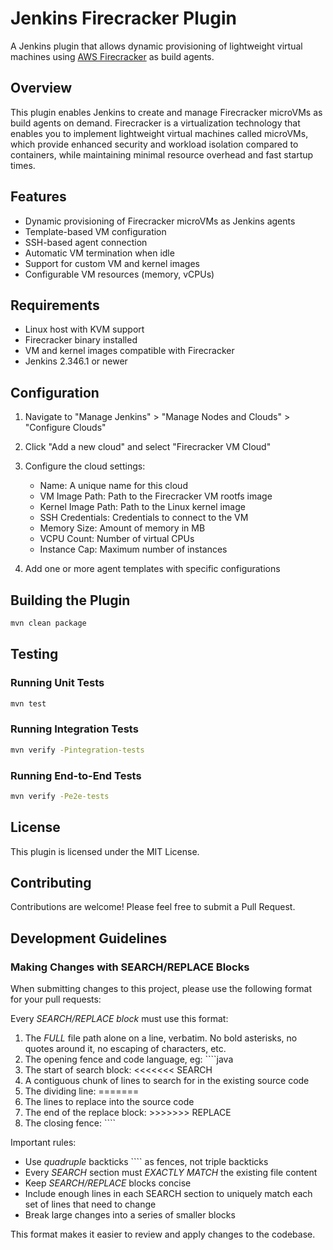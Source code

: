 # Jenkins Firecracker Plugin

A Jenkins plugin that allows dynamic provisioning of lightweight virtual machines using [AWS Firecracker](https://firecracker-microvm.github.io/) as build agents.

## Overview

This plugin enables Jenkins to create and manage Firecracker microVMs as build agents on demand. Firecracker is a virtualization technology that enables you to implement lightweight virtual machines called microVMs, which provide enhanced security and workload isolation compared to containers, while maintaining minimal resource overhead and fast startup times.

## Features

- Dynamic provisioning of Firecracker microVMs as Jenkins agents
- Template-based VM configuration
- SSH-based agent connection
- Automatic VM termination when idle
- Support for custom VM and kernel images
- Configurable VM resources (memory, vCPUs)

## Requirements

- Linux host with KVM support
- Firecracker binary installed
- VM and kernel images compatible with Firecracker
- Jenkins 2.346.1 or newer

## Configuration

1. Navigate to "Manage Jenkins" > "Manage Nodes and Clouds" > "Configure Clouds"
2. Click "Add a new cloud" and select "Firecracker VM Cloud"
3. Configure the cloud settings:
   - Name: A unique name for this cloud
   - VM Image Path: Path to the Firecracker VM rootfs image
   - Kernel Image Path: Path to the Linux kernel image
   - SSH Credentials: Credentials to connect to the VM
   - Memory Size: Amount of memory in MB
   - VCPU Count: Number of virtual CPUs
   - Instance Cap: Maximum number of instances

4. Add one or more agent templates with specific configurations

## Building the Plugin

```bash
mvn clean package
```

## Testing

### Running Unit Tests
```bash
mvn test
```

### Running Integration Tests
```bash
mvn verify -Pintegration-tests
```

### Running End-to-End Tests
```bash
mvn verify -Pe2e-tests
```

## License

This plugin is licensed under the MIT License.

## Contributing

Contributions are welcome! Please feel free to submit a Pull Request.

## Development Guidelines

### Making Changes with SEARCH/REPLACE Blocks

When submitting changes to this project, please use the following format for your pull requests:

Every *SEARCH/REPLACE block* must use this format:
1. The *FULL* file path alone on a line, verbatim. No bold asterisks, no quotes around it, no escaping of characters, etc.
2. The opening fence and code language, eg: ````java
3. The start of search block: <<<<<<< SEARCH
4. A contiguous chunk of lines to search for in the existing source code
5. The dividing line: =======
6. The lines to replace into the source code
7. The end of the replace block: >>>>>>> REPLACE
8. The closing fence: ````

Important rules:
- Use *quadruple* backticks ```` as fences, not triple backticks
- Every *SEARCH* section must *EXACTLY MATCH* the existing file content
- Keep *SEARCH/REPLACE* blocks concise
- Include enough lines in each SEARCH section to uniquely match each set of lines that need to change
- Break large changes into a series of smaller blocks

This format makes it easier to review and apply changes to the codebase.
